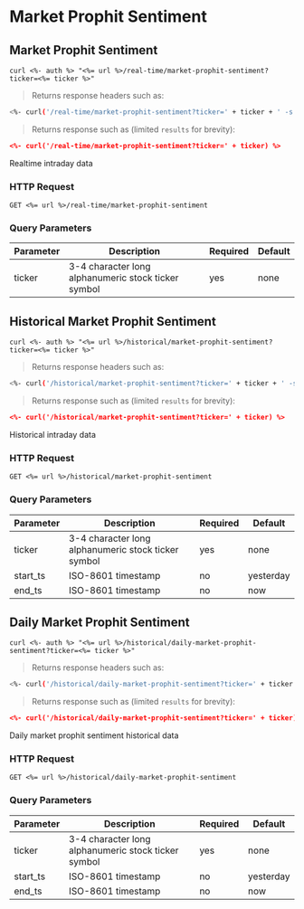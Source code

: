 
# Market Prophit Sentiment


## Market Prophit Sentiment

```shell
curl <%- auth %> "<%= url %>/real-time/market-prophit-sentiment?ticker=<%= ticker %>"
```

> Returns response headers such as:

```bash
<%- curl('/real-time/market-prophit-sentiment?ticker=' + ticker + ' -s -D- -o/dev/null') %>
```

> Returns response such as (limited `results` for brevity):

```json
<%- curl('/real-time/market-prophit-sentiment?ticker=' + ticker) %>
```

Realtime intraday data

### HTTP Request

`GET <%= url %>/real-time/market-prophit-sentiment`

### Query Parameters

Parameter | Description | Required | Default
--------- | ----------- | -------- | -------
ticker | 3-4 character long alphanumeric stock ticker symbol | yes | none



## Historical Market Prophit Sentiment

```shell
curl <%- auth %> "<%= url %>/historical/market-prophit-sentiment?ticker=<%= ticker %>"
```

> Returns response headers such as:

```bash
<%- curl('/historical/market-prophit-sentiment?ticker=' + ticker + ' -s -D- -o/dev/null') %>
```

> Returns response such as (limited `results` for brevity):

```json
<%- curl('/historical/market-prophit-sentiment?ticker=' + ticker) %>
```

Historical intraday data

### HTTP Request

`GET <%= url %>/historical/market-prophit-sentiment`

### Query Parameters

Parameter | Description | Required | Default
--------- | ----------- | -------- | -------
ticker | 3-4 character long alphanumeric stock ticker symbol | yes | none
start_ts | ISO-8601 timestamp | no | yesterday
end_ts | ISO-8601 timestamp | no | now


## Daily Market Prophit Sentiment

```shell
curl <%- auth %> "<%= url %>/historical/daily-market-prophit-sentiment?ticker=<%= ticker %>"
```

> Returns response headers such as:

```bash
<%- curl('/historical/daily-market-prophit-sentiment?ticker=' + ticker + ' -s -D- -o/dev/null') %>
```

> Returns response such as (limited `results` for brevity):

```json
<%- curl('/historical/daily-market-prophit-sentiment?ticker=' + ticker) %>
```

Daily market prophit sentiment historical data

### HTTP Request

`GET <%= url %>/historical/daily-market-prophit-sentiment`

### Query Parameters

Parameter | Description | Required | Default
--------- | ----------- | -------- | -------
ticker | 3-4 character long alphanumeric stock ticker symbol | yes | none
start_ts | ISO-8601 timestamp | no | yesterday
end_ts | ISO-8601 timestamp | no | now
